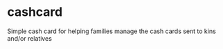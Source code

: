 # cashcard
Simple cash card for helping families manage the cash cards sent to kins and/or relatives
